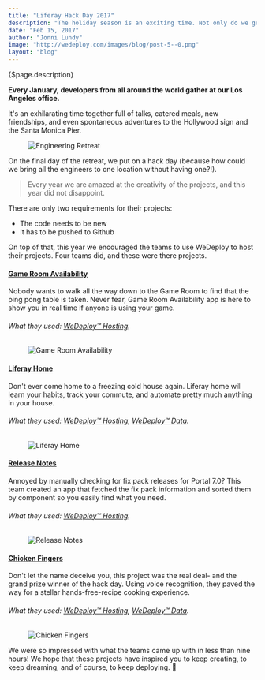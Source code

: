```yaml
---
title: "Liferay Hack Day 2017"
description: "The holiday season is an exciting time. Not only do we get to put all our diets on hold because of the never ending flow of tree shaped cookies and ooey gooey chocolate fudge, but it also means that the annual Liferay engineering retreat is right around the corner."
date: "Feb 15, 2017"
author: "Jonni Lundy"
image: "http://wedeploy.com/images/blog/post-5--0.png"
layout: "blog"
---
```


<article>

{$page.description}

**Every January, developers from all around the world gather at our Los Angeles office.** 

It's an exhilarating time together full of talks, catered meals, new friendships, and even spontaneous adventures to the Hollywood sign and the Santa Monica Pier.

<figure>
	<img src="../images/blog/post-5--0.png" alt="Engineering Retreat">
</figure>

On the final day of the retreat, we put on a hack day (because how could we bring all the engineers to one location without having one?!).

> Every year we are amazed at the creativity of the projects, and this year did not disappoint.

There are only two requirements for their projects:
  * The code needs to be new
  * It has to be pushed to Github

On top of that, this year we encouraged the teams to use WeDeploy to host their projects. Four teams did, and these were there projects.

#### [Game Room Availability](https://youtu.be/SEtTxgRpw28)

Nobody wants to walk all the way down to the Game Room to find that the ping pong table is taken. Never fear, Game Room Availability app is here to show you in real time if anyone is using your game.

###### What they used: [WeDeploy™ Hosting](http://wedeploy.com/docs/hosting).

<figure>
		<img src="../images/blog/post-5--1.png" alt="Game Room Availability">
</figure>

#### [Liferay Home](https://youtu.be/Za3nUelYPsE)

Don't ever come home to a freezing cold house again. Liferay home will learn your habits, track your commute, and automate pretty much anything in your house.

###### What they used: [WeDeploy™ Hosting](http://wedeploy.com/docs/hosting), [WeDeploy™ Data](http://wedeploy.com/docs/data).

<figure>
	<img src="../images/blog/post-5--2.png" alt="Liferay Home">
</figure>

#### [Release Notes](https://youtu.be/LfcGDiQq0zI)

Annoyed by manually checking for fix pack releases for Portal 7.0? This team created an app that fetched the fix pack information and sorted them by component so you easily find what you need.

###### What they used: [WeDeploy™ Hosting](http://wedeploy.com/docs/hosting).

<figure>
	<img src="../images/blog/post-5--3.png" alt="Release Notes">
</figure>

#### [Chicken Fingers](https://youtu.be/cYvZuL_9W4M)

Don't let the name deceive you, this project was the real deal- and the grand prize winner of the hack day. Using voice recognition, they paved the way for a stellar hands-free-recipe cooking experience.

###### What they used: [WeDeploy™ Hosting](http://wedeploy.com/docs/hosting), [WeDeploy™ Data](http://wedeploy.com/docs/data).

<figure>
	<img src="../images/blog/post-5--4.png" alt="Chicken Fingers">
</figure>

We were so impressed with what the teams came up with in less than nine hours! We hope that these projects have inspired you to keep creating, to keep dreaming, and of course, to keep deploying. 🚀

</article>
